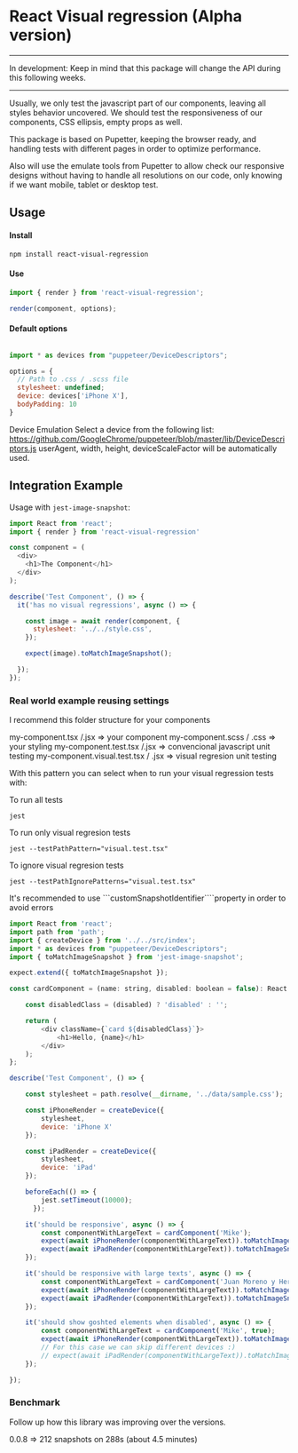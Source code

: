 # React Visual regression (Alpha version)

***
In development: Keep in mind that this package will change the API during this following weeks.
***

Usually, we only test the javascript part of our components, leaving all styles behavior uncovered.
We should test the responsiveness of our components, CSS ellipsis, empty props as well.

This package is based on Pupetter, keeping the browser ready, and handling tests with different pages in order to optimize performance.

Also will use the emulate tools from Pupetter to allow check our responsive designs without having to handle all resolutions on our code, only knowing if we want mobile, tablet or desktop test.

## Usage

#### Install

```
npm install react-visual-regression
```

#### Use

```js
import { render } from 'react-visual-regression';

render(component, options);
```

#### Default options

```js

import * as devices from "puppeteer/DeviceDescriptors";

options = {
  // Path to .css / .scss file
  stylesheet: undefined;
  device: devices['iPhone X'],
  bodyPadding: 10
}
```

Device Emulation
Select a device from the following list:
https://github.com/GoogleChrome/puppeteer/blob/master/lib/DeviceDescriptors.js
userAgent, width, height, deviceScaleFactor will be automatically used.

## Integration Example

Usage with `jest-image-snapshot`:

```js
import React from 'react';
import { render } from 'react-visual-regression'

const component = (
  <div>
    <h1>The Component</h1>
  </div>
);

describe('Test Component', () => {
  it('has no visual regressions', async () => {

    const image = await render(component, {
      stylesheet: '../../style.css',
    });

    expect(image).toMatchImageSnapshot();

  });
});
```

### Real world example reusing settings

I recommend this folder structure for your components

my-component.tsx /.jsx                => your component
my-component.scss / .css              => your styling
my-component.test.tsx /.jsx           => convencional javascript unit testing
my-component.visual.test.tsx / .jsx   => visual regresion unit testing

With this pattern you can select when to run your visual regression tests with:

To run all tests
```
jest
```

To run only visual regresion tests
```
jest --testPathPattern="visual.test.tsx"
```

To ignore visual regresion tests
```
jest --testPathIgnorePatterns="visual.test.tsx"
```

It's recommended to use ```customSnapshotIdentifier````property in order to avoid errors

```js
import React from 'react';
import path from 'path';
import { createDevice } from '../../src/index';
import * as devices from "puppeteer/DeviceDescriptors";
import { toMatchImageSnapshot } from 'jest-image-snapshot';

expect.extend({ toMatchImageSnapshot });

const cardComponent = (name: string, disabled: boolean = false): React.ReactElement => {

    const disabledClass = (disabled) ? 'disabled' : '';

    return (
        <div className={`card ${disabledClass}`}>
            <h1>Hello, {name}</h1>
        </div>
    );
};

describe('Test Component', () => {

    const stylesheet = path.resolve(__dirname, '../data/sample.css');

    const iPhoneRender = createDevice({
        stylesheet,
        device: 'iPhone X'
    });

    const iPadRender = createDevice({
        stylesheet,
        device: 'iPad'
    });

    beforeEach(() => {
        jest.setTimeout(10000);
      });

    it('should be responsive', async () => {
        const componentWithLargeText = cardComponent('Mike');
        expect(await iPhoneRender(componentWithLargeText)).toMatchImageSnapshot({ customSnapshotIdentifier: 'iPhone-responsive' });
        expect(await iPadRender(componentWithLargeText)).toMatchImageSnapshot({ customSnapshotIdentifier: 'iPad-responsive' });
    });

    it('should be responsive with large texts', async () => {
        const componentWithLargeText = cardComponent('Juan Moreno y Herrera-Jiménez');
        expect(await iPhoneRender(componentWithLargeText)).toMatchImageSnapshot({ customSnapshotIdentifier: 'iPhone-largeText' });
        expect(await iPadRender(componentWithLargeText)).toMatchImageSnapshot({ customSnapshotIdentifier: 'iPad-largeText' });
    });

    it('should show goshted elements when disabled', async () => {
        const componentWithLargeText = cardComponent('Mike', true);
        expect(await iPhoneRender(componentWithLargeText)).toMatchImageSnapshot({ customSnapshotIdentifier: 'iPhone-disabled' });
        // For this case we can skip different devices :)
        // expect(await iPadRender(componentWithLargeText)).toMatchImageSnapshot();
    });

});
```

### Benchmark

Follow up how this library was improving over the versions.

0.0.8 => 212 snapshots on 288s (about 4.5 minutes)